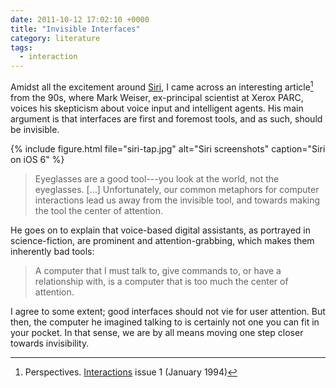```yaml
---
date: 2011-10-12 17:02:10 +0000
title: "Invisible Interfaces"
category: literature
tags:
  - interaction
---
```


Amidst all the excitement around [Siri], I came across an interesting article[^1] from the 90s, where Mark Weiser, ex-principal scientist at Xerox PARC, voices his skepticism about voice input and intelligent agents. His main argument is that interfaces are first and foremost tools, and as such, should be invisible.

{% include figure.html file="siri-tap.jpg" alt="Siri screenshots" caption="Siri on iOS 6" %}

> Eyeglasses are a good tool---you look at the world, not the eyeglasses. […] Unfortunately, our common metaphors for computer interactions lead us away from the invisible tool, and towards making the tool the center of attention.

He goes on to explain that voice-based digital assistants, as portrayed in science-fiction, are prominent and attention-grabbing, which makes them inherently bad tools:

> A computer that I must talk to, give commands to, or have a relationship with, is a computer that is too much the center of attention.

I agree to some extent; good interfaces should not vie for user attention. But then, the computer he imagined talking to is certainly not one you can fit in your pocket. In that sense, we are by all means moving one step closer towards invisibility.

[^1]: Perspectives. [Interactions] issue 1 (January 1994)

[Siri]: http://www.apple.com/iphone/features/siri.html
[Interactions]: http://dl.acm.org/citation.cfm?id=174800
